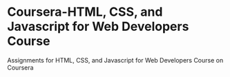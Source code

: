# Coursera-HTML, CSS, and Javascript for Web Developers Course
 Assignments for HTML, CSS, and Javascript for Web Developers Course on Coursera

